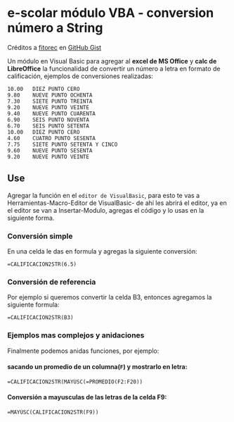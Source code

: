 # e-scolar módulo VBA - conversion número a String
Créditos a [fitorec](https://github.com/fitorec) en [GitHub Gist](https://gist.github.com/d2e29d81019610db49bb.git)

Un módulo en Visual Basic para agregar al **excel de MS Office** y **calc de LibreOffice** la funcionalidad de convertir un número a letra en formato de calificación, ejemplos de conversiones realizadas:

	10.00	DIEZ PUNTO CERO
	9.80	NUEVE PUNTO OCHENTA
	7.30	SIETE PUNTO TREINTA
	9.20	NUEVE PUNTO VEINTE
	9.40	NUEVE PUNTO CUARENTA
	6.90	SEIS PUNTO NOVENTA
	6.70	SEIS PUNTO SETENTA
	10.00	DIEZ PUNTO CERO
	4.60	CUATRO PUNTO SESENTA
	7.75	SIETE PUNTO SETENTA Y CINCO
	9.60	NUEVE PUNTO SESENTA
	9.20	NUEVE PUNTO VEINTE

## Use

Agregar la función en el `editor de VisualBasic`, para esto te vas a Herramientas-Macro-Editor de VisualBasic- de ahí les abrirá el editor, ya en el editor se van a Insertar-Modulo, agregas el código y lo usas en la siguiente forma.

### Conversión simple

En una celda le das en formula y agregas la siguiente conversión:

	=CALIFICACION2STR(6.5)

### Conversión de referencia

Por ejemplo si queremos convertir la celda B3, entonces agregamos la siguiente formula:

	=CALIFICACION2STR(B3)


### Ejemplos mas complejos y anidaciones

Finalmente podemos anidas funciones, por ejemplo:

#### sacando un promedio de un columna(`F`) y mostrarlo en letra:

	=CALIFICACION2STR(MAYÚSC(=PROMEDIO(F2:F20))

#### Conversión a mayusculas de las letras de la celda F9:

	=MAYÚSC(CALIFICACION2STR(F9))
